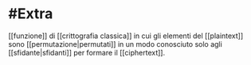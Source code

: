 # #Extra

[[funzione]] di [[crittografia classica]] in cui gli elementi del [[plaintext]] sono [[permutazione|permutati]] in un modo conosciuto solo agli [[sfidante|sfidanti]] per formare il [[ciphertext]].
